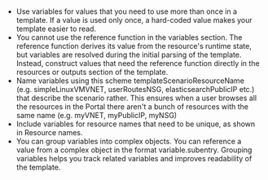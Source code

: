  <br>
 <ul>
<li>Use variables for values that you need to use more than once in a template. If a value is used only once, a hard-coded value makes your template easier to read.</li>
<li> You cannot use the reference function in the variables section. The reference function derives its value from the resource's runtime state, but variables are resolved during the initial parsing of the template. Instead, construct values that need the reference function directly in the resources or outputs section of the template.  </li>
<li>Name variables using this scheme templateScenarioResourceName (e.g. simpleLinuxVMVNET, userRoutesNSG, elasticsearchPublicIP etc.) that describe the scenario rather. This ensures when a user browses all the resources in the Portal there aren't a bunch of resources with the same name (e.g. myVNET, myPublicIP, myNSG)  </li>
<li>Include variables for resource names that need to be unique, as shown in Resource names.</li>
<li>You can group variables into complex objects. You can reference a value from a complex object in the format variable.subentry. Grouping variables helps you track related variables and improves readability of the template.
  </p>
</li>
</ul>

